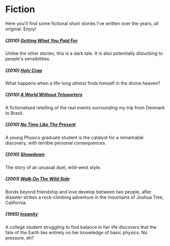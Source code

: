 # Fiction
Here you'll find some fictional short stories I've written over the years, all original. Enjoy!

##### (2010) [Getting What You Paid For](https://github.com/wltrup/Fiction-Getting-What-You-Paid-For)
Unlike the other stories, this is a dark tale. It is also potentially disturbing to people's sensibilities.

##### (2010) [Holy Crap](https://github.com/wltrup/Fiction-Holy-Crap)
What happens when a life-long atheist finds himself in the divine heaven?

##### (2010) [A World Without Teleporters](https://github.com/wltrup/Fiction-A-World-Without-Teleporters)
A fictionalised retelling of the real events surrounding my trip from Denmark to Brasil.

##### (2010) [No Time Like The Present](https://github.com/wltrup/Fiction-No-Time-Like-The-Present)
A young Physics graduate student is the catalyst for a remarkable discovery, with terrible personal consequences.

##### (2010) [Showdown](https://github.com/wltrup/Fiction-Showdown)
The story of an unusual duel, wild-west style.

##### (2001) [Walk On The Wild Side](https://github.com/wltrup/Fiction-Walk-On-The-Wild-Side)
Bonds beyond friendship and love develop between two people, after disaster strikes a rock-climbing adventure in the mountains of Joshua Tree, California.

##### (1995) [Insanity](https://github.com/wltrup/Fiction-Insanity)
A college student struggling to find balance in her life discovers that the fate of the Earth lies entirely on her knowledge of basic physics. No pressure, eh?
